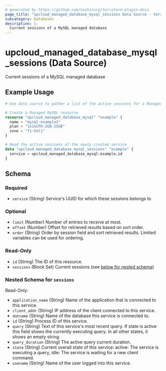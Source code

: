 ```yaml
---
# generated by https://github.com/hashicorp/terraform-plugin-docs
page_title: "upcloud_managed_database_mysql_sessions Data Source - terraform-provider-upcloud"
subcategory: Databases
description: |-
  Current sessions of a MySQL managed database
---
```


# upcloud_managed_database_mysql_sessions (Data Source)

Current sessions of a MySQL managed database

## Example Usage

```terraform
# Use data source to gather a list of the active sessions for a Managed MySQL Database

# Create a Managed MySQL resource
resource "upcloud_managed_database_mysql" "example" {
  name = "mysql-example1"
  plan = "1x1xCPU-2GB-25GB"
  zone = "fi-hel1"
}

# Read the active sessions of the newly created service
data "upcloud_managed_database_mysql_sessions" "example" {
  service = upcloud_managed_database_mysql.example.id
}
```

<!-- schema generated by tfplugindocs -->
## Schema

### Required

- `service` (String) Service's UUID for which these sessions belongs to

### Optional

- `limit` (Number) Number of entries to receive at most.
- `offset` (Number) Offset for retrieved results based on sort order.
- `order` (String) Order by session field and sort retrieved results. Limited variables can be used for ordering.

### Read-Only

- `id` (String) The ID of this resource.
- `sessions` (Block Set) Current sessions (see [below for nested schema](#nestedblock--sessions))

<a id="nestedblock--sessions"></a>
### Nested Schema for `sessions`

Read-Only:

- `application_name` (String) Name of the application that is connected to this service.
- `client_addr` (String) IP address of the client connected to this service.
- `datname` (String) Name of the database this service is connected to.
- `id` (String) Process ID of this service.
- `query` (String) Text of this service's most recent query. If state is active this field shows the currently executing query. In all other states, it shows an empty string.
- `query_duration` (String) The active query current duration.
- `state` (String) Current overall state of this service: active: The service is executing a query, idle: The service is waiting for a new client command.
- `usename` (String) Name of the user logged into this service.


